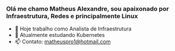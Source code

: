 ### Olá me chamo Matheus Alexandre, sou apaixonado por Infraestrutura, Redes e principalmente Linux 


- 🔭 Hoje trabalho como Analista de Infraestrutura 
- 🌱 Atualmente estudando Kubernetes
- 📫 Contato: matheuspro1@hotmail.com

